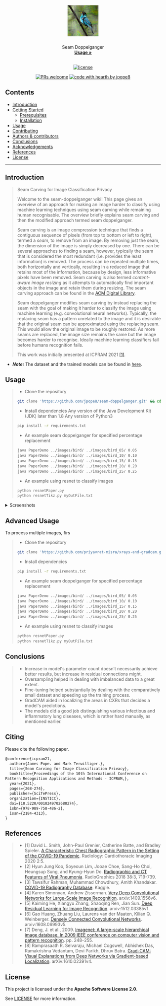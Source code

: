 <h1 align="center">
  <a href="https://github.com/jpope8/seam-doppelganger">
    <!-- Please provide path to your logo here -->
    <img src="docs/images/jacamar_seam.png" alt="Logo" width="100" height="100">
  </a>
</h1>

<div align="center">
  Seam Doppelganger
  <br />
  <a href="#usage"><strong>Usage »</strong></a>
  <br />
  <!--
  <br />
  <a href="https://github.com/jpope8/seam-doppelganger/issues/new?assignees=&labels=bug&template=01_BUG_REPORT.md&title=bug%3A+">Report a Bug</a>
  ·
  <a href="https://github.com/jpope8/seam-doppelganger/issues/new?assignees=&labels=enhancement&template=02_FEATURE_REQUEST.md&title=feat%3A+">Request a Feature</a>
  .
  <a href="https://github.com/jpope8/seam-doppelganger/issues/new?assignees=&labels=question&template=04_SUPPORT_QUESTION.md&title=support%3A+">Ask a Question</a>
  -->
</div>

<div align="center">
<br />

[![license](https://img.shields.io/github/license/jpope8/seam-doppelganger.svg?style=flat-square)](LICENSE)

[![PRs welcome](https://img.shields.io/badge/PRs-welcome-ff69b4.svg?style=flat-square)](https://github.com/jpope8/seam-doppelganger/issues?q=is%3Aissue+is%3Aopen+label%3A%22help+wanted%22)
[![code with hearth by jpope8](https://img.shields.io/badge/%3C%2F%3E%20with%20%E2%99%A5%20by-jpope8-ff1414.svg?style=flat-square)](https://github.com/jpope8)

</div>

## Contents

- [Introduction](#introduction)
- [Getting Started](#getting-started)
  - [Prerequisites](#prerequisites)
  - [Installation](#installation)
- [Usage](#usage)
- [Contributing](#contributing)
- [Authors & contributors](#authors--contributors)
- [Conclusions](#conclusions)
- [Acknowledgements](#acknowledgements)
- [References](#references)
- [License](#license)


---


## Introduction
> Seam Carving for Image Classification Privacy
>
> Welcome to the seam-doppelganger wiki!  This page gives an overview of an approach for making an image harder to classify using machine learning techniques using seam carving while remaining human recognisable.  The overview briefly explains seam carving and then the modified approach termed seam doppelganger.<br>
>
> Seam carving is an image compression technique that finds a contiguous sequence of pixels (from top to bottom or left to right), termed a _seam_, to remove from an image.  By removing just the seam, the dimension of the image is simply decreased by one.  There can be several approaches to finding a seam, however, typically the seam that is considered the most redundant (i.e. provides the least information) is removed.  The process can be repeated multiple times, both horizontally and vertically, resulting in a reduced image that retains most of the information, because by design, less informative pixels have been removed.  Seam carving is also termed _content-aware image resizing_ as it attempts to automatically find important objects in the image and retain them during resizing.  The seam carving approach can be found in the [ACM Digital Library](https://dl.acm.org/doi/10.1145/1275808.1276390).<br>
>
> Seam doppelganger modifies seam carving by instead replacing the seam with the goal of making it harder to classify the image using machine learning (e.g. convolutional neural networks).  Typically, the replacing seam has a pattern unrelated to the image and it is desirable that the original seam can be approximated using the replacing seam.  This would allow the original image to be roughly restored.  As more seams are replaced, the image size remains the same but the image becomes harder to recognise.  Ideally machine learning classifiers fail before humans recognition fails.<br>
>
> This work was initially presented at ICPRAM 2021 [[1]](https://www.scitepress.org/PublicationsDetail.aspx?ID=H8zqc3KCMlw=&t=1 "Seam Carving for Image Classification Privacy").<br>

* ___Note:___ The dataset and the trained models can be found in [here](https://drive.google.com/drive/folders/14L8wd-d2a3lvgqQtwV-y53Gsnn6Ud2-w?usp=sharing).<br>


## Usage
> - Clone the repository
> ```bash
> git clone 'https://github.com/jpope8/seam-doppelganger.git' && cd seam-doppelganger/
> ```
> - Install dependencies
> Any version of the Java Development Kit (JDK) later than 1.8
> Any version of Python3
> ```bash
> pip install -r requirements.txt
> ```
> - An example seam doppelganger for specified percentage replacement
> ```bash
> java PaperDemo ../images/bird/ ../images/bird_05/ 0.05
> java PaperDemo ../images/bird/ ../images/bird_10/ 0.10
> java PaperDemo ../images/bird/ ../images/bird_15/ 0.15
> java PaperDemo ../images/bird/ ../images/bird_20/ 0.20
> java PaperDemo ../images/bird/ ../images/bird_25/ 0.25
> ```
> - An example using resnet to classify images
> ```bash
> python resnetPaper.py
> python resnetTikz.py myOutFile.txt
> ```

<details>
<summary>Screenshots</summary>
<br>

> **[?]**
> Please provide your screenshots here.

|                          Original Image                               |                       Seam Dopplegange Image                           |
| :-------------------------------------------------------------------: | :--------------------------------------------------------------------: |
| <img src="docs/images/jacamar.jpg" title="Original" width="50%"> | <img src="docs/images/jacamar_seam.png" title="Seam Doppelgange" width="50%"> |

</details>


## Advanced Usage

To process multiple images, firs

> - Clone the repository
> ```bash
> git clone 'https://github.com/priyavrat-misra/xrays-and-gradcam.git' && cd xrays-and-gradcam/
> ```
> - Install dependencies
> ```bash
> pip install -r requirements.txt
> ```
> - An example seam doppelganger for specified percentage replacement
> ```bash
> java PaperDemo ../images/bird/ ../images/bird_05/ 0.05
> java PaperDemo ../images/bird/ ../images/bird_10/ 0.10
> java PaperDemo ../images/bird/ ../images/bird_15/ 0.15
> java PaperDemo ../images/bird/ ../images/bird_20/ 0.20
> java PaperDemo ../images/bird/ ../images/bird_25/ 0.25
> ```
> - An example using resnet to classify images
> ```bash
> python resnetPaper.py
> python resnetTikz.py myOutFile.txt
> ```



## Conclusions
> - Increase in model's parameter count doesn’t necessarily achieve better results, but increase in residual connections might.
> - Oversampling helped in dealing with imbalanced data to a great extent.
> - Fine-tuning helped substantially by dealing with the comparatively small dataset and speeding up the training process.
> - GradCAM aided in localizing the areas in CXRs that decides a model's predictions.
> - The models did a good job distinguishing various infectious and inflammatory lung diseases, which is rather hard manually, as mentioned earlier.

## Citing

Please cite the following paper.

    @conference{icpram21,
      author={James Pope. and Mark Terwilliger.},
      title={Seam Carving for Image Classification Privacy},
      booktitle={Proceedings of the 10th International Conference on Pattern Recognition Applications and Methods - ICPRAM,},
      year={2021},
      pages={268-274},
      publisher={SciTePress},
      organization={INSTICC},
      doi={10.5220/0010249702680274},
      isbn={978-989-758-486-2},
      issn={2184-4313},
    }

## References
> - [1] David L. Smith, John-Paul Grenier, Catherine Batte, and Bradley Spieler. [A Characteristic Chest Radiographic Pattern in the Setting of the COVID-19 Pandemic](https://pubs.rsna.org/doi/10.1148/ryct.2020200280). Radiology: Cardiothoracic Imaging 2020 2:5.
> - [2] Hyun Jung Koo, Soyeoun Lim, Jooae Choe, Sang-Ho Choi, Heungsup Sung, and Kyung-Hyun Do. [Radiographic and CT Features of Viral Pneumonia](https://pubs.rsna.org/doi/10.1148/rg.2018170048). RadioGraphics 2018 38:3, 719-739.
> - [3] Tawsifur Rahman, Muhammad Chowdhury, Amith Khandakar. [COVID-19 Radiography Database](https://www.kaggle.com/tawsifurrahman/covid19-radiography-database). Kaggle.
> - [4] Karen Simonyan, Andrew Zisserman. [Very Deep Convolutional Networks for Large-Scale Image Recognition](https://arxiv.org/abs/1409.1556). arxiv:1409.1556v6.
> - [5] Kaiming He, Xiangyu Zhang, Shaoqing Ren, Jian Sun. [Deep Residual Learning for Image Recognition](https://arxiv.org/abs/1512.03385). arxiv:1512.03385v1.
> - [6] Gao Huang, Zhuang Liu, Laurens van der Maaten, Kilian Q. Weinberger. [Densely Connected Convolutional Networks](https://arxiv.org/abs/1608.06993). arxiv:1608.06993v5.
> - [7] Deng, J. et al., 2009. [Imagenet: A large-scale hierarchical image database. In 2009 IEEE conference on computer vision and pattern recognition](http://image-net.org/). pp. 248–255.
> - [8] Ramprasaath R. Selvaraju, Michael Cogswell, Abhishek Das, Ramakrishna Vedantam, Devi Parikh, Dhruv Batra. [Grad-CAM: Visual Explanations from Deep Networks via Gradient-based Localization](https://arxiv.org/abs/1610.02391). arXiv:1610.02391v4.



## License

This project is licensed under the **Apache Software License 2.0**.

See [LICENSE](LICENSE) for more information.

